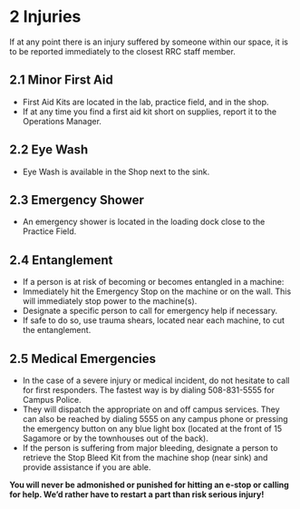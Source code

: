 # 2 Injuries

If at any point there is an injury suffered by someone within our space, it is to be reported immediately to the closest RRC staff member.  

## 2.1 Minor First Aid
* First Aid Kits are located in the lab, practice field, and in the shop.  
* If at any time you find a first aid kit short on supplies, report it to the Operations Manager.

## 2.2 Eye Wash
* Eye Wash is available in the Shop next to the sink.

## 2.3 Emergency Shower
* An emergency shower is located in the loading dock close to the Practice Field.

## 2.4 Entanglement
* If a person is at risk of becoming or becomes entangled in a machine:
* Immediately hit the Emergency Stop on the machine or on the wall.  This will immediately stop power to the machine(s).
* Designate a specific person to call for emergency help if necessary.
* If safe to do so, use trauma shears, located near each machine, to cut the entanglement.

## 2.5 Medical Emergencies
* In the case of a severe injury or medical incident, do not hesitate to call for first responders.  The fastest way is by dialing 508-831-5555 for Campus Police.  
* They will dispatch the appropriate on and off campus services.  They can also be reached by dialing 5555 on any campus phone or pressing the emergency button on any blue light box (located at the front of 15 Sagamore or by the townhouses out of the back).
* If the person is suffering from major bleeding, designate a person to retrieve the Stop Bleed Kit from the machine shop (near sink) and provide assistance if you are able.  

__You will never be admonished or punished for hitting an e-stop or calling for help.  We’d rather have to restart a part than risk serious injury!__
